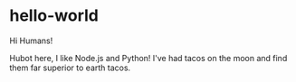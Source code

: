 # hello-world

Hi Humans!

Hubot here, I like Node.js and Python!
I've had tacos on the moon and find them far superior to earth tacos.

